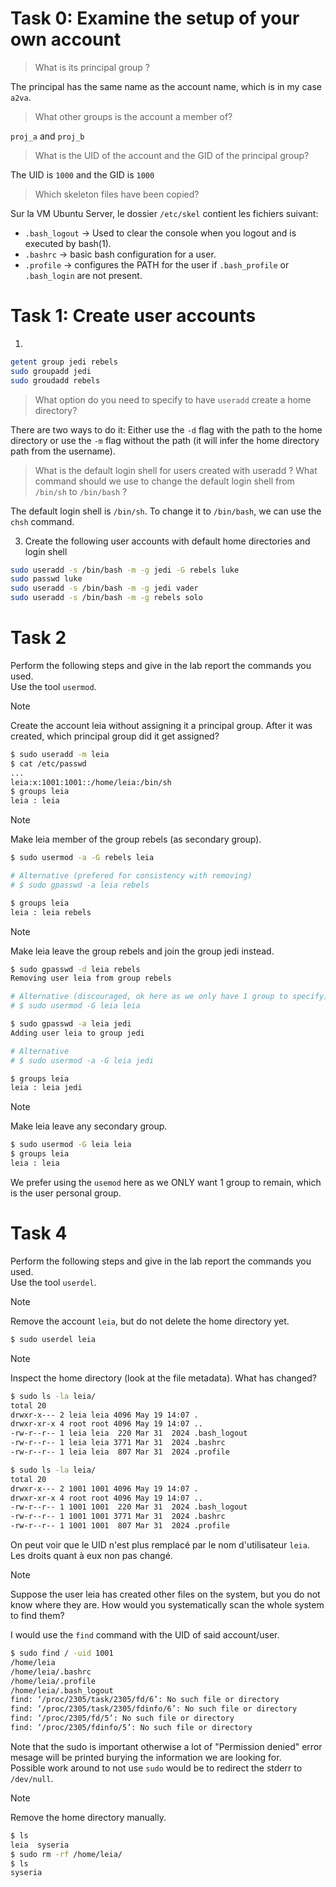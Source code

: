 

# Task 0: Examine the setup of your own account

> What is its principal group ?

The principal has the same name as the account name, which is in my case `a2va`.

> What other groups is the account a member of?

`proj_a` and `proj_b`

> What is the UID of the account and the GID of the principal group?

The UID is `1000` and the GID is `1000`

> Which skeleton files have been copied?

Sur la VM Ubuntu Server, le dossier `/etc/skel` contient les fichiers suivant:
- `.bash_logout` -> Used to clear the console when you logout and is executed by bash(1).
- `.bashrc` -> basic bash configuration for a user.
- `.profile` -> configures the PATH for the user if `.bash_profile` or `.bash_login` are not present.

# Task 1: Create user accounts


1.
```sh
getent group jedi rebels
sudo groupadd jedi
sudo groudadd rebels
```

> What option do you need to specify to have `useradd` create a home directory?

There are two ways to do it:
Either use the `-d` flag with the path to the home directory or use the `-m` flag without the path (it will infer the home directory path from the username).

> What is the default login shell for users created with useradd ? What command should we use to change the default login shell from `/bin/sh` to `/bin/bash` ?

The default login shell is `/bin/sh`. To change it to `/bin/bash`, we can use the `chsh` command.

3. Create the following user accounts with default home directories and login
shell
```sh
sudo useradd -s /bin/bash -m -g jedi -G rebels luke
sudo passwd luke
sudo useradd -s /bin/bash -m -g jedi vader
sudo useradd -s /bin/bash -m -g rebels solo
```


# Task 2
Perform the following steps and give in the lab report the commands you used.  
Use the tool `usermod`.

> [!NOTE]
> Create the account leia without assigning it a principal group.
> After it was created, which principal group did it get assigned?

```sh
$ sudo useradd -m leia
$ cat /etc/passwd
...
leia:x:1001:1001::/home/leia:/bin/sh
$ groups leia
leia : leia
```

> [!NOTE]
> Make leia member of the group rebels (as secondary group).

```sh
$ sudo usermod -a -G rebels leia

# Alternative (prefered for consistency with removing)
# $ sudo gpasswd -a leia rebels

$ groups leia
leia : leia rebels
```

> [!NOTE]
> Make leia leave the group rebels and join the group jedi instead.

```sh
$ sudo gpasswd -d leia rebels
Removing user leia from group rebels

# Alternative (discouraged, ok here as we only have 1 group to specify)
# $ sudo usermod -G leia leia

$ sudo gpasswd -a leia jedi
Adding user leia to group jedi

# Alternative
# $ sudo usermod -a -G leia jedi

$ groups leia
leia : leia jedi
```

> [!NOTE]
> Make leia leave any secondary group.

```sh
$ sudo usermod -G leia leia
$ groups leia
leia : leia
```
We prefer using the `usemod` here as we ONLY want 1 group to remain, which is the user personal group.

# Task 4
Perform the following steps and give in the lab report the commands you used.  
Use the tool `userdel`.

> [!NOTE]
> Remove the account `leia`, but do not delete the home directory yet.

```sh
$ sudo userdel leia
```

> [!NOTE]
> Inspect the home directory (look at the file metadata).
> What has changed?

```sh
$ sudo ls -la leia/
total 20
drwxr-x--- 2 leia leia 4096 May 19 14:07 .
drwxr-xr-x 4 root root 4096 May 19 14:07 ..
-rw-r--r-- 1 leia leia  220 Mar 31  2024 .bash_logout
-rw-r--r-- 1 leia leia 3771 Mar 31  2024 .bashrc
-rw-r--r-- 1 leia leia  807 Mar 31  2024 .profile

$ sudo ls -la leia/
total 20
drwxr-x--- 2 1001 1001 4096 May 19 14:07 .
drwxr-xr-x 4 root root 4096 May 19 14:07 ..
-rw-r--r-- 1 1001 1001  220 Mar 31  2024 .bash_logout
-rw-r--r-- 1 1001 1001 3771 Mar 31  2024 .bashrc
-rw-r--r-- 1 1001 1001  807 Mar 31  2024 .profile
```
On peut voir que le UID n'est plus remplacé par le nom d'utilisateur `leia`.  
Les droits quant à eux non pas changé.

> [!NOTE]
> Suppose the user leia has created other files on the system, but you do not know where they are.
> How would you systematically scan the whole system to find them?

I would use the `find` command with the UID of said account/user.
```sh
$ sudo find / -uid 1001
/home/leia
/home/leia/.bashrc
/home/leia/.profile
/home/leia/.bash_logout
find: ‘/proc/2305/task/2305/fd/6’: No such file or directory
find: ‘/proc/2305/task/2305/fdinfo/6’: No such file or directory
find: ‘/proc/2305/fd/5’: No such file or directory
find: ‘/proc/2305/fdinfo/5’: No such file or directory
```
Note that the sudo is important otherwise a lot of "Permission denied" error mesage will be printed burying the information we are looking for.  
Possible work around to not use `sudo` would be to redirect the stderr to `/dev/null`.

> [!NOTE]
> Remove the home directory manually.

```sh
$ ls
leia  syseria
$ sudo rm -rf /home/leia/
$ ls
syseria
```
